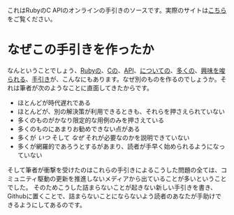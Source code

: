 これはRubyのC APIのオンラインの手引きのソースです。実際のサイトは[こちら][io]をご覧ください。

[io]: http://silverhammermba.github.io/emberb

# なぜこの手引きを作ったか #

なんということでしょう、[Rubyの][c]、[Cの][b]、[API][a]、[についての][d]、[多くの][g]、[興味を唆られる][f]、[手引き][e]が、こんなにもあります。なぜ別のものを作るのでしょうか。それは筆者が次のようなことに直面してきたからです。

* ほとんどが時代遅れである
* ほとんどが、別の解決策が利用できるときも、それらを押さえられていない
* 多くのものがかなり限定的な用例のみを押さえている
* 多くのものにあまりお勧めできない点がある
* 多くが _いつ_ そして _なぜ_ それが必要なのかを説明できていない
* 多くが網羅的であろうとするがあまり、読者が手早く始められるようになっていない

そして筆者が衝撃を受けたのはこれらの手引きによるこうした問題の全ては、コミュニティ駆動の更新を推進しないメディアから出ていることが多いということでした。
そのためこうした詰まらないことが起きない新しい手引きを書き、Githubに置くことで、詰まらないことにならないよう読者のあなたが手助けできるようにしてあるのです。

[a]:http://clalance.blogspot.com/2011/01/writing-ruby-extensions-in-c-part-1.html
[b]:https://raw.githubusercontent.com/ruby/ruby/master/doc/extension.rdoc
[c]:http://blog.jacius.info/ruby-c-extension-cheat-sheet/
[d]:http://hugopl.github.io/2014/04/09/Embedding-Ruby-2.1-into-a-Cpp-application.html
[e]:https://gist.github.com/jefftrull/1305431
[f]:http://metaeditor.sourceforge.net/embed/
[g]:http://ruby-doc.com/docs/ProgrammingRuby/html/ext_ruby.html
